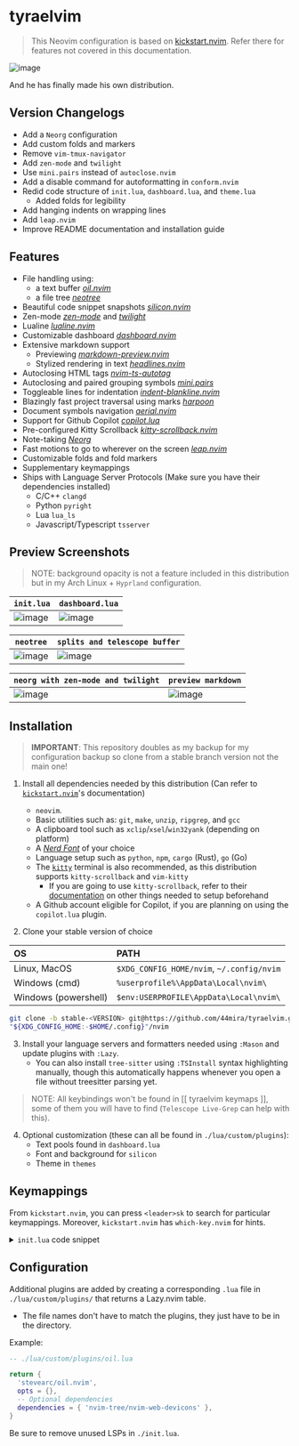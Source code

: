 
# tyraelvim

> This Neovim configuration is based on [kickstart.nvim](https://github.com/nvim-lua/kickstart.nvim).
> Refer there for features not covered in this documentation.

![image](https://github.com/44mira/tyraelvim/assets/116419708/e3e575d5-bc57-4f3d-9b1d-640e28fd75da)
    
And he has finally made his own distribution.

## Version Changelogs

- Add a `Neorg` configuration
- Add custom folds and markers
- Remove `vim-tmux-navigator`
- Add `zen-mode` and `twilight`
- Use `mini.pairs` instead of `autoclose.nvim`
- Add a disable command for autoformatting in `conform.nvim`
- Redid code structure of `init.lua`, `dashboard.lua`, and `theme.lua`
    - Added folds for legibility
- Add hanging indents on wrapping lines
- Add `leap.nvim`
- Improve README documentation and installation guide

## Features

- File handling using:
    - a text buffer *[oil.nvim](https://github.com/stevearc/oil.nvim)*
    - a file tree *[neotree](https://github.com/nvim-neo-tree/neo-tree.nvim)*
- Beautiful code snippet snapshots *[silicon.nvim](https://github.com/michaelrommel/nvim-silicon)*
- Zen-mode *[zen-mode](https://github.com/folke/zen-mode.nvim)* and *[twilight](https://github.com/folke/twilight.nvim)*
- Lualine *[lualine.nvim](https://github.com/nvim-lualine/lualine.nvim)*
- Customizable dashboard *[dashboard.nvim](https://github.com/MeanderingProgrammer/dashboard.nvim)*
- Extensive markdown support
    - Previewing *[markdown-preview.nvim](https://github.com/iamcco/markdown-preview.nvim)*
    - Stylized rendering in text *[headlines.nvim](https://github.com/lukas-reineke/headlines.nvim)*
- Autoclosing HTML tags *[nvim-ts-autotag](https://github.com/windwp/nvim-ts-autotag)*
- Autoclosing and paired grouping symbols *[mini.pairs](https://github.com/echasnovski/mini.pairs)*
- Toggleable lines for indentation *[indent-blankline.nvim](https://github.com/lukas-reineke/indent-blankline.nvim)*
- Blazingly fast project traversal using marks *[harpoon](https://github.com/ThePrimeagen/harpoon)*
- Document symbols navigation *[aerial.nvim](https://github.com/stevearc/aerial.nvim)*
- Support for Github Copilot *[copilot.lua](https://github.com/zbirenbaum/copilot.lua)*
- Pre-configured Kitty Scrollback *[kitty-scrollback.nvim](https://github.com/mikesmithgh/kitty-scrollback.nvim)*
- Note-taking *[Neorg](https://github.com/nvim-neorg/neorg)*
- Fast motions to go to wherever on the screen *[leap.nvim](https://github.com/ggandor/leap.nvim)*
- Customizable folds and fold markers
- Supplementary keymappings
- Ships with Language Server Protocols (Make sure you have their dependencies
  installed)
    - C/C++ `clangd`
    - Python `pyright`
    - Lua `lua_ls`
    - Javascript/Typescript `tsserver`

## Preview Screenshots

> NOTE: background opacity is not a feature included in this distribution but in my Arch Linux + `Hyprland` configuration.

| `init.lua` | `dashboard.lua` |
| --- | --- |
| ![image](https://github.com/44mira/tyraelvim/assets/116419708/104c96d7-65d2-45b4-95df-9bd75934c238) | ![image](https://github.com/44mira/tyraelvim/assets/116419708/186980f9-d590-41af-9149-31c4edb0d00c) | 

| `neotree` | `splits and telescope buffer` |
| --- | --- |
| ![image](https://github.com/44mira/tyraelvim/assets/116419708/722baf03-e39b-45c9-b410-9a9d0d8f2809) |  ![image](https://github.com/44mira/tyraelvim/assets/116419708/cc71329f-b5bd-4771-b28d-a16756881eda) |

| `neorg with zen-mode and twilight` | `preview markdown` |
| --- | --- |
| ![image](https://github.com/44mira/tyraelvim/assets/116419708/c6319d51-f42a-4cb5-a4dc-c0622d3f4f7c) | ![image](https://github.com/44mira/tyraelvim/assets/116419708/779069d5-9049-4951-b12a-3267e3a9e9dc) |



## Installation

> **IMPORTANT**: This repository doubles as my backup for my configuration backup so clone from a stable branch version not the main one!

1. Install all dependencies needed by this distribution (Can refer to [`kickstart.nvim`](https://github.com/nvim-lua/kickstart.nvim)'s documentation)
    - `neovim`.
    - Basic utilities such as: `git`, `make`, `unzip`, `ripgrep`, and `gcc`
    - A clipboard tool such as `xclip`/`xsel`/`win32yank` (depending on platform)
    - A *[Nerd Font](https://www.nerdfonts.com/)* of your choice
    - Language setup such as `python`, `npm`, `cargo` (Rust), `go` (Go)
    - The [`kitty`](https://sw.kovidgoyal.net/kitty/) terminal is also recommended, as this distribution supports `kitty-scrollback` and `vim-kitty`
        - If you are going to use `kitty-scrollback`, refer to their [documentation](https://github.com/mikesmithgh/kitty-scrollback.nvim) on other things needed to setup beforehand
    - A Github account eligible for Copilot, if you are planning on using the `copilot.lua` plugin.

2. Clone your stable version of choice

| OS | PATH |
| :- | :--- |
| Linux, MacOS | `$XDG_CONFIG_HOME/nvim`, `~/.config/nvim` |
| Windows (cmd)| `%userprofile%\AppData\Local\nvim\` |
| Windows (powershell)| `$env:USERPROFILE\AppData\Local\nvim\` |

```bash
git clone -b stable-<VERSION> git@https://github.com/44mira/tyraelvim.git 
"${XDG_CONFIG_HOME:-$HOME/.config}"/nvim
```

3. Install your language servers and formatters needed using `:Mason` and update plugins with `:Lazy`. 
    - You can also install `tree-sitter` using `:TSInstall` syntax highlighting manually, though this automatically happens whenever you open a file without treesitter parsing yet.

> NOTE: All keybindings won't be found in \[\[ tyraelvim keymaps ]], some of them you will have to find (`Telescope Live-Grep` can help with this).

4. Optional customization (these can all be found in `./lua/custom/plugins`):
    - Text pools found in `dashboard.lua`
    - Font and background for `silicon`
    - Theme in `themes`

## Keymappings

From `kickstart.nvim`, you can press `<leader>sk` to search for particular keymappings. Moreover, `kickstart.nvim` has `which-key.nvim` for hints.

<details>
  <summary> <code>init.lua</code> code snippet</summary>

```lua
-- ./init.lua
-- shorthand for binding keymap
local bind = vim.keymap.set

-- Open File tree
bind('n', '<leader>t', '<cmd>Neotree toggle reveal<CR>', { desc = 'Open Neo[T]ree' })

-- Open an Oil buffer
bind('n', '<leader>f', '<cmd>Oil<CR>', { desc = 'Open [F]ile explorer buffer' })

-- Toggle lines for indented
bind('n', '<leader>i', '<cmd>IBLEnable | set cc=80<CR>', { desc = 'Enable Indent Blank Line' })
bind('n', '<leader>j', '<cmd>IBLDisable | set cc=0<CR>', { desc = 'Disable Indent Blank Line' })

-- Additional normal bind shortcut for ergonomics
bind('i', 'jk', '<Esc>', { desc = 'Normal mode' })

-- Close a tab
bind('n', '<leader>bd', '<cmd>bd!<CR>', { desc = '[B]uffer [D]elete' })

-- Cycle through buffers
bind('n', '<leader>[', '<cmd>bp<CR>', { desc = '[[] Previous Buffer' })
bind('n', '<leader>]', '<cmd>bn<CR>', { desc = '[]] Next Buffer' })

-- Zen mode
bind('n', '<leader>zen', function()
  require('zen-mode').toggle()
end, { desc = '[Zen] mode' })

-- Trigger Twilight
bind('n', '<leader>tw', '<cmd>Twilight<CR>', { desc = 'Toggle [Tw]ilight' })

-- Take code snapshot
bind('v', '<leader><leader>', function()
  require('nvim-silicon').clip()
end, { desc = '[ ][ ] Take code snapshot' })

-- Markdown preview
bind('n', '<leader>pm', '<cmd>MarkdownPreviewToggle<CR>', { desc = '[P]review [M]arkdown' })

-- Note taking
bind('n', '<leader>nb', '<cmd>:enew<CR>', { desc = '[N]ew [B]uffer' })

-- Conceal cursor with in a Neorg file
bind('n', '<leader>cc', function()
  if vim.o.concealcursor == '' then
    vim.o.concealcursor = 'nc'
  else
    vim.o.concealcursor = ''
  end
end, { desc = '[C]onceal [c]ursor' })

-- Format on save disable on command
vim.api.nvim_create_user_command('FormatDisable', function(args)
  if args.bang then
    -- FormatDisable! will disable formatting just for this buffer
    vim.b.disable_autoformat = true
  else
    vim.g.disable_autoformat = true
  end
end, {
  desc = 'Disable autoformat-on-save',
  bang = true,
})
vim.api.nvim_create_user_command('FormatEnable', function()
  vim.b.disable_autoformat = false
  vim.g.disable_autoformat = false
end, {
  desc = 'Re-enable autoformat-on-save',
})
```
</details>

## Configuration

Additional plugins are added by creating a corresponding `.lua` file in `./lua/custom/plugins/` that returns a Lazy.nvim table.
- The file names don't have to match the plugins, they just have to be in the directory.

Example:

```lua
-- ./lua/custom/plugins/oil.lua

return {
  'stevearc/oil.nvim',
  opts = {},
  -- Optional dependencies
  dependencies = { 'nvim-tree/nvim-web-devicons' },
}
```

Be sure to remove unused LSPs in `./init.lua`.

